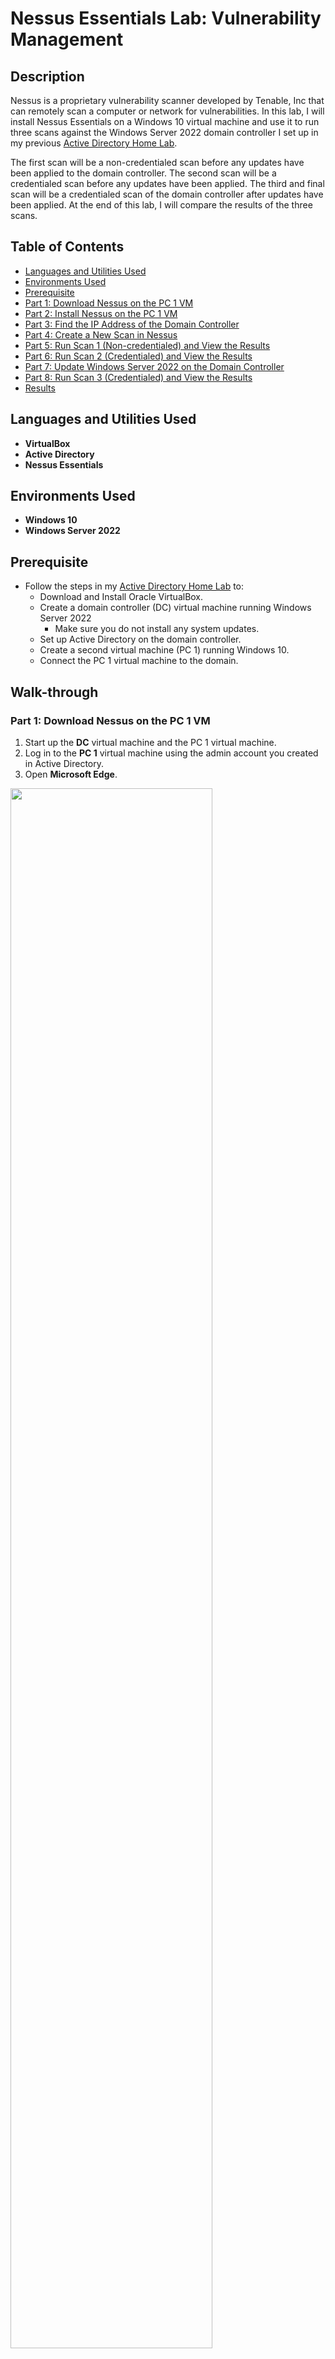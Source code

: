 # Nessus Essentials Lab: Vulnerability Management

## Description
Nessus is a proprietary vulnerability scanner developed by Tenable, Inc that can remotely scan a computer or network for vulnerabilities. In this lab, I will install Nessus Essentials on a Windows 10 virtual machine and use it to run three scans against the Windows Server 2022 domain controller I set up in my previous [Active Directory Home Lab](https://github.com/emann615/ActiveDirectoryLab).

<div style="page-break-after: always; visibility: hidden"></div>

The first scan will be a non-credentialed scan before any updates have been applied to the domain controller. The second scan will be a credentialed scan before any updates have been applied. The third and final scan will be a credentialed scan of the domain controller after updates have been applied. At the end of this lab, I will compare the results of the three scans.
<br />

## Table of Contents

   * [Languages and Utilities Used](#Languages-and-Utilities-Used)
   * [Environments Used](#Environments-Used)
   * [Prerequisite](#Prerequisite)
   * [Part 1: Download Nessus on the PC 1 VM](#Part-1-Download-Nessus-on-the-PC-1-VM)
   * [Part 2: Install Nessus on the PC 1 VM](#Part-2-Install-Nessus-on-the-PC-1-VM)
   * [Part 3: Find the IP Address of the Domain Controller](#Part-3-Find-the-IP-Address-of-the-Domain-Controller)
   * [Part 4: Create a New Scan in Nessus](#Part-4-Create-a-New-Scan-in-Nessus)
   * [Part 5: Run Scan 1 (Non-credentialed) and View the Results](#Part-5-Run-Scan-1-Non-credentialed-and-View-the-Results)
   * [Part 6: Run Scan 2 (Credentialed) and View the Results](#Part-6-Run-Scan-2-Credentialed-and-View-the-Results)
   * [Part 7: Update Windows Server 2022 on the Domain Controller](#Part-7-Update-Windows-Server-2022-on-the-Domain-Controller)
   * [Part 8: Run Scan 3 (Credentialed) and View the Results](#Part-8-Run-Scan-3-Credentialed-and-View-the-Results)
   * [Results](#Results)

## Languages and Utilities Used

* **VirtualBox** 
* **Active Directory**
* **Nessus Essentials**

## Environments Used

* **Windows 10**
* **Windows Server 2022**

## Prerequisite

* Follow the steps in my [Active Directory Home Lab](https://github.com/emann615/ActiveDirectoryLab) to:
   * Download and Install Oracle VirtualBox.
   * Create a domain controller (DC) virtual machine running Windows Server 2022
      * Make sure you do not install any system updates.
   * Set up Active Directory on the  domain controller.
   * Create a second virtual machine (PC 1) running Windows 10.
   * Connect the PC 1 virtual machine to the domain.

## Walk-through

### Part 1: Download Nessus on the PC 1 VM

1. Start up the **DC** virtual machine and the PC 1 virtual machine.
2. Log in to the **PC 1** virtual machine using the admin account you created in Active Directory.
3. Open **Microsoft Edge**.

<img src="https://github.com/emann615/MicrosoftSentinelLab/assets/117882385/71f1b919-4fa3-460b-a507-66b049a32143" height="80%" width="80%"/>
</br>
</br>

4. Go to the following link: https://www.tenable.com/downloads/nessus 

<img src="https://github.com/emann615/MicrosoftSentinelLab/assets/117882385/b009fcfd-871c-4659-adc0-cede46fe6750" height="80%" width="80%"/>
</br>
</br>

5. Under **Version**, make sure the latest version of Nessus is selected.

<img src="https://github.com/emann615/MicrosoftSentinelLab/assets/117882385/e16af465-0a76-43f6-97e7-ed5767cad7df" height="80%" width="80%"/>
</br>
</br>

6. Under **Platform**, make sure **Windows - x86_64** is selected.

<img src="https://github.com/emann615/MicrosoftSentinelLab/assets/117882385/c589b325-bd71-46b0-8d94-fce50e2912dc" height="80%" width="80%"/>
</br>
</br>

7. Click **Download**, and click **I Agree on the License Agreement**.

<img src="https://github.com/emann615/MicrosoftSentinelLab/assets/117882385/3f0a9c49-0365-4416-b9c1-f2257a8090e3" height="80%" width="80%"/>
</br>
</br>

<img src="https://github.com/emann615/MicrosoftSentinelLab/assets/117882385/3d599c82-998a-45b5-92e4-bbaac74f9f9d" height="80%" width="80%"/>
</br>
</br>

### Part 2: Install Nessus on the PC 1 VM

1. Once Nessus has finished downloading, double click the file to start the installation process

<img src="https://github.com/emann615/MicrosoftSentinelLab/assets/117882385/2174705c-2ce3-4ad3-b1b8-613fe4824fd0" height="80%" width="80%"/>
</br>
</br>

2. Once the installation wizard pops up, click **Next**.

<img src="https://github.com/emann615/MicrosoftSentinelLab/assets/117882385/5af3e61a-d40d-4e13-af3b-f16dc4a36d6c" height="80%" width="80%"/>
</br>
</br>

3. Select **I accept the terms in the license agreement**, and click **Next**.

<img src="https://github.com/emann615/MicrosoftSentinelLab/assets/117882385/a21c40e6-f568-4181-85f4-2d81153b7c3a" height="80%" width="80%"/>
</br>
</br>

4. Click **Next** again, and click **Install** on the last page.

<img src="https://github.com/emann615/MicrosoftSentinelLab/assets/117882385/0c952c1a-392a-427e-8827-1563d10a9322" height="80%" width="80%"/>
</br>
</br>

<img src="https://github.com/emann615/MicrosoftSentinelLab/assets/117882385/8bc50846-763a-4456-bf58-75cd94703d64" height="80%" width="80%"/>
</br>
</br>

5. Click **Yes** when asked “Do you want to allow this app to make changes to your device?”.

<img src="https://github.com/emann615/MicrosoftSentinelLab/assets/117882385/c5136c55-3be1-4353-8f8b-a3af4da246e0" height="80%" width="80%"/>
</br>
</br>

6. Once Nessus has finished installing, click **Finish**.

<img src="https://github.com/emann615/MicrosoftSentinelLab/assets/117882385/4d5154a3-b6ec-4173-90c9-77d6bf57cb7d" height="80%" width="80%"/>
</br>
</br>

7. A new page will open up in **Microsoft Edge**. Click **Connect via SSL**.

<img src="https://github.com/emann615/MicrosoftSentinelLab/assets/117882385/d13772ba-c239-4966-bb3f-949c0cb1484b" height="80%" width="80%"/>
</br>
</br>

8. Click **Advanced**, and click **Continue to local host (unsafe)**.

<img src="https://github.com/emann615/MicrosoftSentinelLab/assets/117882385/03988b42-2090-4de6-9b65-50afd5b113b5" height="80%" width="80%"/>
</br>
</br>

<img src="https://github.com/emann615/MicrosoftSentinelLab/assets/117882385/308402cf-afe1-48e2-ad9a-1a65bc2d7aca" height="80%" width="80%"/>
</br>
</br>

9. Once Nessus has finished initializing, click **Continue**.

<img src="https://github.com/emann615/MicrosoftSentinelLab/assets/117882385/50fd220a-6af1-4574-9480-5492ed31f279" height="80%" width="80%"/>
</br>
</br>

10. Select **Register for Nessus Essentials**, and click **Continue**.

<img src="https://github.com/emann615/MicrosoftSentinelLab/assets/117882385/3707d0d8-bdc0-4e7d-8296-6c6e0b3633fb" height="80%" width="80%"/>
</br>
</br>

11. Under **Get an activation code**, type in your first name, last name, and email.

<img src="https://github.com/emann615/MicrosoftSentinelLab/assets/117882385/94d7f073-49bf-4ba5-a5ea-6a15a11e748f" height="80%" width="80%"/>
</br>

12. Click **Register**, and an activation code will be sent to your email.

13. Find the activation code that was sent to your email.

14. Enter the code in the box under **Activation Code**, and click **Continue**.

<img src="https://github.com/emann615/MicrosoftSentinelLab/assets/117882385/0d0fbfba-6e2e-4ce6-9e76-f2f3e9c585ba" height="80%" width="80%"/>
</br>
</br>

15. On the **License Information** page, click **Continue** again

<img src="https://github.com/emann615/MicrosoftSentinelLab/assets/117882385/6de76f5a-3823-4da2-bc10-5a6e0d393536" height="80%" width="80%"/>
</br>
</br>

16. Create a username and password for Nessus. Then click **Submit**.

<img src="https://github.com/emann615/MicrosoftSentinelLab/assets/117882385/2d1518b2-5189-471e-b9d7-3fdd025227e6" height="80%" width="80%"/>
</br>
</br>

17. Wait for the plugins to finish downloading then you will be taken to the **My Scans** page inside Nessus.

<img src="https://github.com/emann615/MicrosoftSentinelLab/assets/117882385/3468e112-c58c-4313-84e7-cf0f3c8c096f" height="80%" width="80%"/>
</br>
</br>

18. Before you can create your first scan, you will have to wait for the plugins to finish downloading.
    * You can hover your mouse over the spinning circle icon in the top menu bar to track the progress.

<img src="https://github.com/emann615/MicrosoftSentinelLab/assets/117882385/6ca75103-8447-4a28-9925-087b79b9df0f" height="80%" width="80%"/>
</br>
</br>

19. Copy and save the local URL for Nessus so it is easy to access in the future.
    * **Nessus URL:**  https://localhost:8834/# 

### Part 3: Find the IP Address of the Domain Controller

1. Go to the **DC** virtual machine, and log in.

<img src="https://github.com/emann615/MicrosoftSentinelLab/assets/117882385/d22af83c-6d69-4bfd-b3f4-0e3fffecbb47" height="80%" width="80%"/>
</br>

2. Click **Start**, and type cmd.

3. Hit **Enter** to open **Command Prompt**.

<img src="https://github.com/emann615/MicrosoftSentinelLab/assets/117882385/bbb2a3c4-83c1-4d00-8ae6-6c497f3ed07e" height="80%" width="80%"/>
</br>
</br>

4. Type **ipconfig** into Command Prompt, and hit **Enter**.

<img src="https://github.com/emann615/MicrosoftSentinelLab/assets/117882385/d8d69dcb-ac33-4705-949d-cd13e30d20ad" height="80%" width="80%"/>
</br>
</br>

5. Find the address next to **IPv4 Address**.

<img src="https://github.com/emann615/MicrosoftSentinelLab/assets/117882385/be8e4267-95e5-4385-b0c0-ad8fc45042b1" height="80%" width="80%"/>
</br>
</br>

### Part 4: Create a New Scan in Nessus

1. Go back to the **PC 1** virtual machine.

<img src="https://github.com/emann615/MicrosoftSentinelLab/assets/117882385/baa96c4c-0bd1-473c-af1b-58576a131584" height="80%" width="80%"/>
</br>
</br>

2. Click **Create a new scan** in Nessus.

<img src="https://github.com/emann615/MicrosoftSentinelLab/assets/117882385/8208c32f-d8e2-44a5-9aeb-ad7b0198ce2e" height="80%" width="80%"/>
</br>
</br>

3. Click **Basic Network Scan**.

<img src="https://github.com/emann615/MicrosoftSentinelLab/assets/117882385/202622bc-2fb4-43f8-9134-01bb3083c153" height="80%" width="80%"/>
</br>

4. In the box next to **Name**, type in a name for your scan.

5. In the box next to **Targets**, type in the IP address of your domain controller.

<img src="https://github.com/emann615/MicrosoftSentinelLab/assets/117882385/22deeb57-a232-4a89-aef0-9df44cf58450" height="80%" width="80%"/>
</br>
</br>

6. Click **Save** to save your scan.

<img src="https://github.com/emann615/MicrosoftSentinelLab/assets/117882385/f4f61d26-f7fa-436e-aeb4-6ff59e55c976" height="80%" width="80%"/>
</br>
</br>

### Part 5: Run Scan 1 (Non-credentialed) and View the Results

1. From the **My Scans** page, click the Launch icon to begin running your scan.

<img src="https://github.com/emann615/MicrosoftSentinelLab/assets/117882385/efaa5130-8ccf-4135-b27d-3caed00e4491" height="80%" width="80%"/>
</br>
</br>

2. Wait for the scan to finish. You will see a check mark next to the scan once it is complete.

<img src="https://github.com/emann615/MicrosoftSentinelLab/assets/117882385/ae7a5f53-7cb9-4f6e-8c5f-06950c05027f" height="80%" width="80%"/>
</br>
</br>

3. Double click the scan to view the results.

<img src="https://github.com/emann615/MicrosoftSentinelLab/assets/117882385/b7c54af8-20d6-4c42-9cbe-12126cb7579f" height="80%" width="80%"/>
</br>
</br>

4. In the **Host** tab you will see a bar that displays the vulnerability count and graphical depiction of the vulnerabilities that were found based on percentage.
   * Vulnerabilities are categorized based on their risk level (Critical, High, Medium, Low, Info).

<img src="https://github.com/emann615/MicrosoftSentinelLab/assets/117882385/5add47d0-3a51-4ac2-8575-a52204700cb0" height="80%" width="80%"/>
</br>
</br>

<img src="https://github.com/emann615/MicrosoftSentinelLab/assets/117882385/8a198ff1-37f7-469e-84fc-0b8f66959091" height="80%" width="80%"/>
</br>
</br>

5. Click the bar that displays the vulnerability count to open up a detailed list of specific vulnerabilities that were found.

<img src="https://github.com/emann615/MicrosoftSentinelLab/assets/117882385/08819803-e45d-42df-86b9-b798f549405f" height="80%" width="80%"/>
</br>
</br>

6. Click each vulnerability to see more details, including a description and proposed solution for the vulnerability.

<img src="https://github.com/emann615/MicrosoftSentinelLab/assets/117882385/4c2ff102-109c-44f3-af85-f4a961789290" height="80%" width="80%"/>
</br>
</br>

<img src="https://github.com/emann615/MicrosoftSentinelLab/assets/117882385/e0f0ff21-6a6e-4f50-9859-02536596d384" height="80%" width="80%"/>
</br>
</br>

### Part 6: Run Scan 2 (Credentialed) and View the Results

1. Go back to the **My Scans** page.

<img src="https://github.com/emann615/MicrosoftSentinelLab/assets/117882385/aed078c9-af41-49b6-9c04-f2bffb1a5fe3" height="80%" width="80%"/>
</br>
</br>

2. Click the check box next to the scan.

<img src="https://github.com/emann615/MicrosoftSentinelLab/assets/117882385/eaa126ea-a1b0-46f8-9a67-68313f572018" height="80%" width="80%"/>
</br>
</br>

3. Click the dropdown arrow next to **More**, and click **Configure**.

<img src="https://github.com/emann615/MicrosoftSentinelLab/assets/117882385/a3b34a4d-e657-4d9d-9d50-38b53e71e95e" height="80%" width="80%"/>
</br>
</br>

4. Select the **Credentials** tab, and click **Windows**.

<img src="https://github.com/emann615/MicrosoftSentinelLab/assets/117882385/8d467d39-332a-456e-8b97-e788ef34271f" height="80%" width="80%"/>
</br>
</br>

5. Type in the username and password for the admin account you created in Active Directory, and click **Save**.

<img src="https://github.com/emann615/MicrosoftSentinelLab/assets/117882385/cbf02f94-1770-4b6f-bbf6-0f6fc011077e" height="80%" width="80%"/>
</br>
</br>

<img src="https://github.com/emann615/MicrosoftSentinelLab/assets/117882385/d424db6a-26dc-44ea-b7ee-5ad87a8fcaf1" height="80%" width="80%"/>
</br>
</br>

6. Go back to the **My Scans** page, and click the **Launch** icon next to the scan to run it.

<img src="https://github.com/emann615/MicrosoftSentinelLab/assets/117882385/f61c610e-dad6-415b-b55b-51fd21332a2c" height="80%" width="80%"/>
</br>
</br>

7. Double click the scan to view the results.

<img src="https://github.com/emann615/MicrosoftSentinelLab/assets/117882385/a991a81a-39bc-42e2-8b99-95179ed04868" height="80%" width="80%"/>
</br>
</br>

<img src="https://github.com/emann615/MicrosoftSentinelLab/assets/117882385/9f12d9c3-2c55-45ec-8cfd-5504a6b926f2" height="80%" width="80%"/>
</br>
</br>

8. Select the **History** tab to view a list of scans you have completed.

<img src="https://github.com/emann615/MicrosoftSentinelLab/assets/117882385/4b1fb242-d4de-4d9d-aac8-c40afe44f1b1" height="80%" width="80%"/>
</br>

9. Click each scan to review the results.

10. Compare the results of the non-credentialed scan to the results of the credentialed scan you just ran.

<img src="https://github.com/emann615/MicrosoftSentinelLab/assets/117882385/ee3e0be2-10a8-43f8-bdd2-7de23cc223c7" height="80%" width="80%"/>
</br>
</br>

<img src="https://github.com/emann615/MicrosoftSentinelLab/assets/117882385/7bdea49d-d7a8-4901-a607-76523ffa9bdb" height="80%" width="80%"/>
</br>
</br>

11. Select the **Vulnerabilities** tab to see a detailed list of vulnerabilities that were found after the credentialed scan.
    * The credentialed scan should find a lot more vulnerabilities than the non-credentialed scan.

<img src="https://github.com/emann615/MicrosoftSentinelLab/assets/117882385/4eba4023-6d47-4a49-8e70-1b91b3775ebb" height="80%" width="80%"/>
</br>
</br>

<img src="https://github.com/emann615/MicrosoftSentinelLab/assets/117882385/64b1119c-3bf0-4a14-b96c-960302cabe6c" height="80%" width="80%"/>
</br>
</br>

<img src="https://github.com/emann615/MicrosoftSentinelLab/assets/117882385/7ef5a035-6efa-4c87-b082-e90a8dab419d" height="80%" width="80%"/>
</br>
</br>

### Part 7: Update Windows Server 2022 on the Domain Controller

1. Go back to the **DC** virtual machine, and log in.

<img src="https://github.com/emann615/MicrosoftSentinelLab/assets/117882385/c9c75a24-5c98-48c3-bdb6-6f413f80954c" height="80%" width="80%"/>
</br>
</br>

2. Click **Start**, and select **Settings**.

<img src="https://github.com/emann615/MicrosoftSentinelLab/assets/117882385/997bf378-da9d-47fe-bf14-68364dc89c2c" height="80%" width="80%"/>
</br>
</br>

3. Click **Updates and Security**.

<img src="https://github.com/emann615/MicrosoftSentinelLab/assets/117882385/4202ccb9-2336-4992-b6f4-f23804ef32f5" height="80%" width="80%"/>
</br>
</br>

4. Click **Windows Update**.

<img src="https://github.com/emann615/MicrosoftSentinelLab/assets/117882385/08b186a9-6e0d-461e-88e3-a1d06d8be9c0" height="80%" width="80%"/>
</br>
</br>

5. Click **Install now** to install the updates.

<img src="https://github.com/emann615/MicrosoftSentinelLab/assets/117882385/9c8c1c7d-03e3-47df-9a71-3aa1c02419db" height="80%" width="80%"/>
</br>
</br>

6. Keep installing updates until your system is completely up to date.
   * You may be required to restart the machine several times to apply the updates.

<img src="https://github.com/emann615/MicrosoftSentinelLab/assets/117882385/c98f04b5-4c45-41fa-94ed-e9aae9305ca2" height="80%" width="80%"/>
</br>
</br>

### Part 8: Run Scan 3 (Credentialed) and View the Results

1. Go back to the **PC 1** virtual machine and log in.

<img src="https://github.com/emann615/MicrosoftSentinelLab/assets/117882385/290cd7bc-572f-478f-bd4f-41e38b72ab75" height="80%" width="80%"/>
</br>
</br>

2. From the **My Scans** page inside Nessus, click the **Launch** icon to begin running your second credentialed scan.

<img src="https://github.com/emann615/MicrosoftSentinelLab/assets/117882385/a07b3551-2218-41ac-a807-2f9b9eff69b9" height="80%" width="80%"/>
</br>
</br>

3. Once the scan is complete, double click it to review the results.

<img src="https://github.com/emann615/MicrosoftSentinelLab/assets/117882385/b89a5511-4b7b-4a1f-966b-370a9bfda8e4" height="80%" width="80%"/>
</br>
</br>

<img src="https://github.com/emann615/MicrosoftSentinelLab/assets/117882385/98d88351-8b3c-4283-9887-8bb51fd6b2f5" height="80%" width="80%"/>
</br>
</br>

4. Select the **History** tab to compare the results of the three scans.
   * Most of the vulnerabilities found after the first credentialed scan should now be fixed.

<img src="https://github.com/emann615/MicrosoftSentinelLab/assets/117882385/b4463f02-4dee-486d-a936-670156fbc168" height="80%" width="80%"/>
</br>
</br>

## Results

### Scan 1 (Non-credentialed) Results
| Risk Raiting | Count | Percentage |
| --- | --- | --- |
| Critical | 0 | 0.00% |
| High | 0 | 0.00% |
| Medium | 1 | 1.45% |
| Low | 1 | 1.45% |
| Info | 67 | 97.10% |
| **Total** | **69** | **100.00%** |

The first scan was a non-credentialed scan before any updates were applied to the domain controller. This scan produced 1 medium, 1 low, and 67 info results. Non-credentialed scans are not as useful as credentialed scans when trying to get an accurate view of vulnerabilities that exist on a device or network because they lack proper access. Non-credentialed scans cannot see vulnerabilities that may exist on parts of a device or network that are off limits without proper authentication. As a result, non-credentialed scans produce far less results than credentialed scans.

### Scan 2 (Credentialed) Results
| Risk Raiting | Count | Percentage |
| --- | --- | --- |
| Critical | 10 | 3.79% |
| High | 7 | 2.65% |
| Medium | 6 | 2.27% |
| Low | 1 | 0.38% |
| Info | 240 | 90.91% |
| **Total** | **264** | **100.00%** |

The second scan was a credentialed scan before any updates were applied to the domain controller. This scan produced 10 critical, 7 high, 6 medium, 1 low, and 240 info results. Since this scan was configured with the proper credentials, a lot more results were produced.


### Scan 3 (Credentialed) Results
| Risk Raiting | Count | Percentage |
| --- | --- | --- |
| Critical | 0 | 0.00% |
| High | 0 | 0.00% |
| Medium | 1 | 1.09% |
| Low | 1 | 1.09% |
| Info | 90 | 97.83% |
| **Total** | **92** | **100.00%** |

The third scan was a credentialed scan after updates had been applied to the domain controller. The results of this scan showed far less vulnerabilities than the previous credentialed scan I ran before updates were applied.This scan produced 1 medium, 1 low, and 90 info results. All of the critical and high level vulnerabilities were fixed, and the medium rank vulnerability appears to be a false positive. By making sure the operating system on my domain controller is completely up to date with all the latest patches, I was able to drastically reduce the number of vulnerabilities and increase its security posture.

